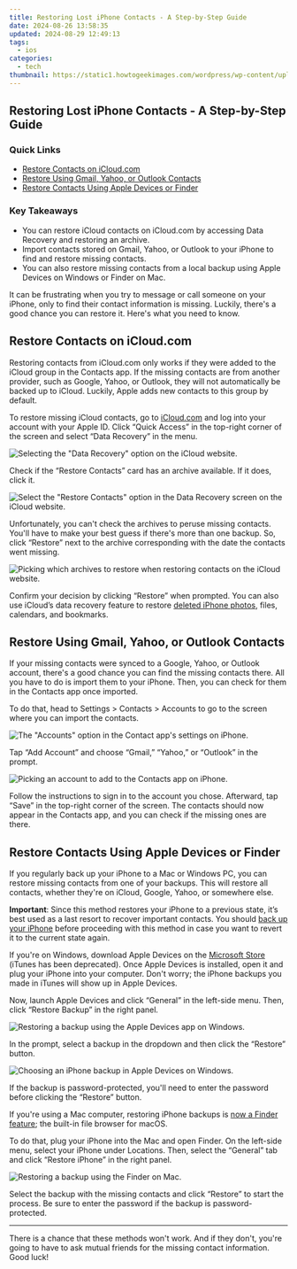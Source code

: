 ```yaml
---
title: Restoring Lost iPhone Contacts - A Step-by-Step Guide
date: 2024-08-26 13:58:35
updated: 2024-08-29 12:49:13
tags:
  - ios
categories:
  - tech
thumbnail: https://static1.howtogeekimages.com/wordpress/wp-content/uploads/2024/06/53228140359_7acd288927_o.jpg
---
```


## Restoring Lost iPhone Contacts - A Step-by-Step Guide

### Quick Links

* [Restore Contacts on iCloud.com](https://youtube-clips.techidaily.com/counteract-vibration-for-clear-captures-for-2024/)
* [Restore Using Gmail, Yahoo, or Outlook Contacts](https://twitter-videos.techidaily.com/new-echoes-of-sound-how-to-enhance-tweeted-visuals/)
* [Restore Contacts Using Apple Devices or Finder](https://review-topics.techidaily.com/in-2024-complete-tutorial-to-use-vpna-to-fake-gps-location-on-honor-magic5-ultimate-drfone-by-drfone-virtual-android/)

### Key Takeaways

* You can restore iCloud contacts on iCloud.com by accessing Data Recovery and restoring an archive.
* Import contacts stored on Gmail, Yahoo, or Outlook to your iPhone to find and restore missing contacts.
* You can also restore missing contacts from a local backup using Apple Devices on Windows or Finder on Mac.

 It can be frustrating when you try to message or call someone on your iPhone, only to find their contact information is missing. Luckily, there's a good chance you can restore it. Here's what you need to know.

##  Restore Contacts on iCloud.com

 Restoring contacts from iCloud.com only works if they were added to the iCloud group in the Contacts app. If the missing contacts are from another provider, such as Google, Yahoo, or Outlook, they will not automatically be backed up to iCloud. Luckily, Apple adds new contacts to this group by default.

 To restore missing iCloud contacts, go to [iCloud.com](http://icloud.com) and log into your account with your Apple ID. Click “Quick Access” in the top-right corner of the screen and select “Data Recovery” in the menu.

![Selecting the "Data Recovery" option on the iCloud website.](https://static1.howtogeekimages.com/wordpress/wp-content/uploads/2024/05/icloud-contacts-1.png) 

 Check if the “Restore Contacts” card has an archive available. If it does, click it.

![Select the "Restore Contacts" option in the Data Recovery screen on the iCloud website.](https://static1.howtogeekimages.com/wordpress/wp-content/uploads/2024/05/icloud-data-recovery-1.png) 

 Unfortunately, you can't check the archives to peruse missing contacts. You'll have to make your best guess if there's more than one backup. So, click “Restore” next to the archive corresponding with the date the contacts went missing.

![Picking which archives to restore when restoring contacts on the iCloud website.](https://static1.howtogeekimages.com/wordpress/wp-content/uploads/2024/05/restore-contacts-icloud-1.png) 

 Confirm your decision by clicking “Restore” when prompted. You can also use iCloud’s data recovery feature to restore [deleted iPhone photos](https://sound-issues.techidaily.com/troubleshooting-steps-for-an-unresponsive-astro-a50-audio-system/), files, calendars, and bookmarks.

##  Restore Using Gmail, Yahoo, or Outlook Contacts

 If your missing contacts were synced to a Google, Yahoo, or Outlook account, there's a good chance you can find the missing contacts there. All you have to do is import them to your iPhone. Then, you can check for them in the Contacts app once imported.

 To do that, head to Settings > Contacts > Accounts to go to the screen where you can import the contacts.

![The "Accounts" option in the Contact app's settings on iPhone.](https://static1.howtogeekimages.com/wordpress/wp-content/uploads/2024/05/contacts-accounts-iphone-1.PNG) 

 Tap “Add Account” and choose “Gmail,” “Yahoo,” or “Outlook” in the prompt.

![Picking an account to add to the Contacts app on iPhone.](https://static1.howtogeekimages.com/wordpress/wp-content/uploads/2024/05/add-account-contacts-iphone-1.PNG) 

 Follow the instructions to sign in to the account you chose. Afterward, tap “Save” in the top-right corner of the screen. The contacts should now appear in the Contacts app, and you can check if the missing ones are there.

##  Restore Contacts Using Apple Devices or Finder

 If you regularly back up your iPhone to a Mac or Windows PC, you can restore missing contacts from one of your backups. This will restore all contacts, whether they're on iCloud, Google, Yahoo, or somewhere else.

**Important**: Since this method restores your iPhone to a previous state, it’s best used as a last resort to recover important contacts. You should [back up your iPhone](https://instagram-video-recordings.techidaily.com/new-2024-approved-unlocking-the-power-of-scheduled-instagram-posts/) before proceeding with this method in case you want to revert it to the current state again.

 If you're on Windows, download Apple Devices on the [Microsoft Store](https://apps.microsoft.com/detail/9np83lwlpz9k) (iTunes has been deprecated). Once Apple Devices is installed, open it and plug your iPhone into your computer. Don't worry; the iPhone backups you made in iTunes will show up in Apple Devices.

 Now, launch Apple Devices and click “General” in the left-side menu. Then, click “Restore Backup” in the right panel.

![Restoring a backup using the Apple Devices app on Windows.](https://static1.howtogeekimages.com/wordpress/wp-content/uploads/2024/05/apple-devices-general-windows-1.png) 

 In the prompt, select a backup in the dropdown and then click the “Restore” button.

![Choosing an iPhone backup in Apple Devices on Windows.](https://static1.howtogeekimages.com/wordpress/wp-content/uploads/2024/05/prompt-restore-backup-apple-devices-windows-1.png) 

 If the backup is password-protected, you'll need to enter the password before clicking the “Restore” button.

 If you're using a Mac computer, restoring iPhone backups is [now a Finder feature](https://remote-screen-capture.techidaily.com/in-2024-low-cost-android-calls-highest-ranking-options/); the built-in file browser for macOS.

 To do that, plug your iPhone into the Mac and open Finder. On the left-side menu, select your iPhone under Locations. Then, select the “General” tab and click “Restore iPhone” in the right panel.

![Restoring a backup using the Finder on Mac.](https://static1.howtogeekimages.com/wordpress/wp-content/uploads/2024/05/restore-iphone-finder-mac.png) 

 Select the backup with the missing contacts and click “Restore” to start the process. Be sure to enter the password if the backup is password-protected.

---

 There is a chance that these methods won't work. And if they don't, you're going to have to ask mutual friends for the missing contact information. Good luck!

<ins class="adsbygoogle"
     style="display:block"
     data-ad-format="autorelaxed"
     data-ad-client="ca-pub-7571918770474297"
     data-ad-slot="1223367746"></ins>



<ins class="adsbygoogle"
     style="display:block"
     data-ad-client="ca-pub-7571918770474297"
     data-ad-slot="8358498916"
     data-ad-format="auto"
     data-full-width-responsive="true"></ins>
